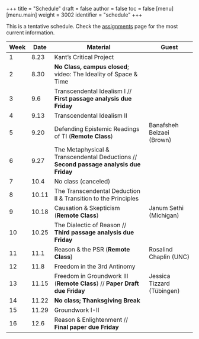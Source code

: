 +++
title = "Schedule"
draft = false
author = false
toc = false
[menu]
  [menu.main]
    weight = 3002
    identifier = "schedule"
+++

This is a tentative schedule. Check the [assignments](http://phil871.colinmclear.net/assignments) page for the most current
information.

| Week | Date  | Material                                                                                   | Guest                      |
|------|-------|--------------------------------------------------------------------------------------------|----------------------------|
| 1    | 8.23  | Kant&rsquo;s Critical Project                                                              |                            |
| 2    | 8.30  | **No Class, campus closed**; video: The Ideality of Space &amp; Time                       |                            |
| 3    | 9.6   | Transcendental Idealism I // **First passage analysis due Friday**                         |                            |
| 4    | 9.13  | Transcendental Idealism II                                                                 |                            |
| 5    | 9.20  | Defending Epistemic Readings of TI (**Remote Class**)                                      | Banafsheh Beizaei (Brown)  |
| 6    | 9.27  | The Metaphysical &amp; Transcendental Deductions // **Second passage analysis due Friday** |                            |
| 7    | 10.4  | No class (canceled)                                                                        |                            |
| 8    | 10.11 | The Transcendental Deduction II &amp; Transition to the Principles                         |                            |
| 9    | 10.18 | Causation &amp; Skepticism (**Remote Class**)                                              | Janum Sethi (Michigan)     |
| 10   | 10.25 | The Dialectic of Reason // **Third passage analysis due Friday**                           |                            |
| 11   | 11.1  | Reason &amp; the PSR (**Remote Class**)                                                    | Rosalind Chaplin (UNC)     |
| 12   | 11.8  | Freedom in the 3rd Antinomy                                                                |                            |
| 13   | 11.15 | Freedom in Groundwork III  (**Remote Class**) // **Paper Draft due Friday**                | Jessica Tizzard (Tübingen) |
| 14   | 11.22 | **No class; Thanksgiving Break**                                                           |                            |
| 15   | 11.29 | Groundwork I-II                                                                            |                            |
| 16   | 12.6  | Reason &amp; Enlightenment // **Final paper due Friday**                                   |                            |
